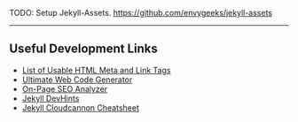 TODO: Setup Jekyll-Assets. https://github.com/envygeeks/jekyll-assets

---

Useful Development Links
---
* [List of Usable HTML Meta and Link Tags](https://git-lab.boldapps.net/snippets/66)
* [Ultimate Web Code Generator](https://webcode.tools/)
* [On-Page SEO Analyzer](https://rankgen.com/)
* [Jekyll DevHints](https://devhints.io/jekyll)
* [Jekyll Cloudcannon Cheatsheet](https://learn.cloudcannon.com/jekyll-cheat-sheet/)

